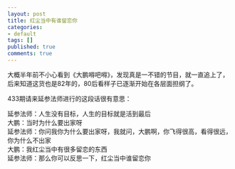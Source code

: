 ```yaml
---
layout: post
title: 红尘当中有谁留恋你
categories:
- default
tags: []
published: true
comments: true
---
```

<p>大概半年前不小心看到《大鹏嘚吧嘚》，发现真是一不错的节目，就一直追上了，后来知道这货也是82年的，80后看样子已逐渐开始在各层面担纲了。</p>

<p>433期请来延参法师进行的这段话很有意思：
<div id="_mcePaste">延参法师：人生没有目标，人生的目标就是活到最后</div>
<div id="_mcePaste">大鹏：当时为什么要出家呀</div>
<div id="_mcePaste">延参法师：你问我你为什么要出家呀，我就问，大鹏啊，你飞得很高，看得很远，你为什么不出家</div>
<div id="_mcePaste">大鹏：我红尘当中有很多留恋的东西</div>
<div id="_mcePaste">延参法师：那么你可以反思一下，红尘当中谁留恋你</div></p>

